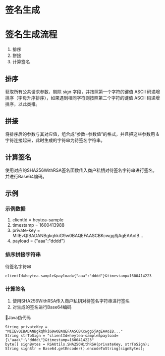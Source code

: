 # 签名生成

# 签名生成流程

1. 排序
2. 拼接
3. 计算签名

## 排序

获取所有公共请求参数，剔除 sign 字段，并按照第一个字符的键值 ASCII 码递增排序（字母升序排序），如果遇到相同字符则按照第二个字符的键值 ASCII 码递增排序，以此类推。

## 拼接

将排序后的参数与其对应值，组合成“参数=参数值”的格式，并且把这些参数用 & 字符连接起来，此时生成的字符串为待签名字符串。

## 计算签名

使用对应的SHA256WithRSA签名函数传入商户私钥对待签名字符串进行签名，并进行Base64编码。

## 示例

### 示例数据
1. clientId = heytea-sample
2. timestamp = 1600413988
3. private-key = MIIEvQIBADANBgkqhkiG9w0BAQEFAASCBKcwggSjAgEAAoIB...
4. payload = {"aaa":"dddd"}

### 排序拼接字符串
待签名字符串
```
clientId=heytea-sample&payload={"aaa":"dddd"}&timestamp=1600414223
```

### 计算签名

1. 使用SHA256WithRSA传入商户私钥对待签名字符串进行签名
2. 对生成的签名进行Base64编码

Java伪代码
```
String privateKey = "MIIEvQIBADANBgkqhkiG9w0BAQEFAASCBKcwggSjAgEAAoIB..."
String strToSign = "clientId=heytea-sample&payload={\"aaa\":\"dddd\"}&timestamp=1600414223"
byte[] signBytes = RSAUtils.SHA256WithRSA(privateKey, strToSign);
String signStr = Base64.getEncoder().encodeToString(signBytes);
```
